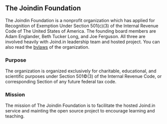 ## The Joindin Foundation

The Joindin Foundation is a nonprofit organization which has applied for Recognition of Exemption Under Section 501(c)(3) of the Internal Revenue Code of The United States of America. The founding board members are Adam Englander, Beth Tucker Long, and Joe Ferguson. All three are involved heavily with Joind.in leadership team and hosted project. You can also read the [bylaws](/bylaws) of the organization.

### Purpose 

The organization is organized exclusively for charitable, educational, and scientific purposes under Section 501©(3) of the Internal Revenue Code, or corresponding Section of any future federal tax code.

### Mission

The mission of The Joindin Foundation is to facilitate the hosted Joind.in service and mainting the open source project to encourage learning and teaching.